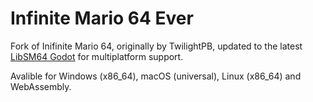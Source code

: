 # Infinite Mario 64 Ever

Fork of Inifinite Mario 64, originally by TwilightPB, updated to the latest [LibSM64 Godot](https://github.com/Brawmario/libsm64-godot) for multiplatform support.

Avalible for Windows (x86_64), macOS (universal), Linux (x86_64) and WebAssembly.
